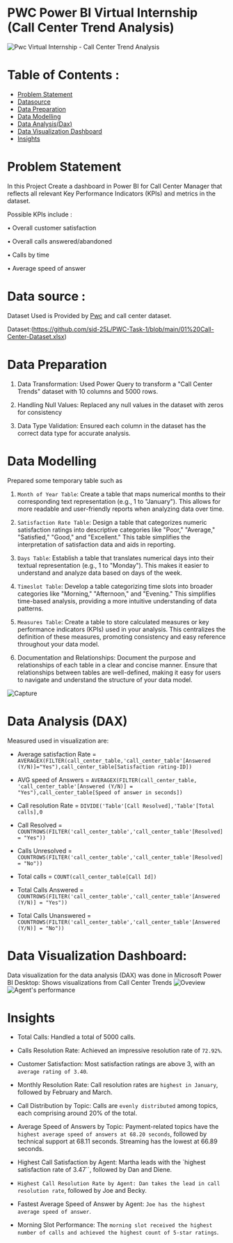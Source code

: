 # PWC Power BI Virtual Internship (Call Center Trend Analysis)
![Pwc Virtual Internship - Call Center Trend Analysis](https://github.com/sid-25L/PWC-Task-1/assets/137102972/2ddb1f41-58c3-4d93-93b2-79392a0ad909)



# Table of Contents :
- [Problem Statement](https://github.com/sid-25L/PWC-Task-1/edit/main/README.md#problem-statement)
- [Datasource](https://github.com/sid-25L/PWC-Task-1/edit/main/README.md#data-source-)
- [Data Preparation](https://github.com/sid-25L/PWC-Task-1/edit/main/README.md#data-preparation-1)
- [Data Modelling](https://github.com/sid-25L/PWC-Task-1/edit/main/README.md#data-modelling-1)
- [Data Analysis(Dax)](https://github.com/sid-25L/PWC-Task-1/edit/main/README.md#data-analysis-dax-1)
- [Data Visualization Dashboard](https://github.com/sid-25L/PWC-Task-1/edit/main/README.md#data-visualization-dashboard-1)
- [Insights](https://github.com/sid-25L/PWC-Task-1/edit/main/README.md#insights-1)


 # Problem Statement
In this Project Create a dashboard in Power BI for Call Center Manager that reflects all relevant Key Performance Indicators (KPIs) and metrics in the dataset. 

Possible KPIs include :

•	Overall customer satisfaction

•	Overall calls answered/abandoned

•	Calls by time

•	Average speed of answer


# Data source : 

Dataset Used is Provided by [Pwc](https://user-images.githubusercontent.com/137102972/283133673-2ddb1f41-58c3-4d93-93b2-79392a0ad909.png) and call center dataset.

Dataset:(https://github.com/sid-25L/PWC-Task-1/blob/main/01%20Call-Center-Dataset.xlsx)


# Data Preparation
1.	Data Transformation: Used Power Query to transform a "Call Center Trends" dataset with 10 columns and 5000 rows.

2.	Handling Null Values: Replaced any null values in the dataset with zeros for consistency

3.	Data Type Validation: Ensured each column in the dataset has the correct data type for accurate analysis.



# Data Modelling
Prepared some temporary table such as 
1.	`Month of Year Table`: Create a table that maps numerical months to their corresponding text representation (e.g., 1 to "January"). This allows for more readable and user-friendly reports when analyzing data over time.

2.	`Satisfaction Rate Table`: Design a table that categorizes numeric satisfaction ratings into descriptive categories like "Poor," "Average," "Satisfied," "Good," and "Excellent." This table simplifies the interpretation of satisfaction data and aids in reporting.

3.	`Days Table`: Establish a table that translates numerical days into their textual representation (e.g., 1 to "Monday"). This makes it easier to understand and analyze data based on days of the week.

4.	`Timeslot Table`: Develop a table categorizing time slots into broader categories like "Morning," "Afternoon," and "Evening." This simplifies time-based analysis, providing a more intuitive understanding of data patterns.

5.	`Measures Table`: Create a table to store calculated measures or key performance indicators (KPIs) used in your analysis. This centralizes the definition of these measures, promoting consistency and easy reference throughout your data model.

6.	Documentation and Relationships: Document the purpose and relationships of each table in a clear and concise manner. Ensure that relationships between tables are well-defined, making it easy for users to navigate and understand the structure of your data model.


 ![Capture](https://github.com/sid-25L/PWC-Task-1/assets/137102972/d2fed771-8c47-4a88-9ea1-0c0611e224b9)


# Data Analysis (DAX)
Measured used in visualization are: 
- Average satisfaction Rate = `AVERAGEX(FILTER(call_center_table,'call_center_table'[Answered (Y/N)]="Yes"),call_center_table[Satisfaction rating-ID])`
  
- AVG speed of Answers = `AVERAGEX(FILTER(call_center_table, 'call_center_table'[Answered (Y/N)] = "Yes"),call_center_table[Speed of answer in seconds])`

- Call resolution Rate = `DIVIDE('Table'[Call Resolved],'Table'[Total calls],0`

- Call Resolved = `COUNTROWS(FILTER('call_center_table','call_center_table'[Resolved] = "Yes"))`

- Calls Unresolved = `COUNTROWS(FILTER('call_center_table','call_center_table'[Resolved] = "No"))`

- Total calls = `COUNT(call_center_table[Call Id])`

- Total Calls Answered = `COUNTROWS(FILTER('call_center_table','call_center_table'[Answered (Y/N)] = "Yes"))`

- Total Calls Unanswered = `COUNTROWS(FILTER('call_center_table','call_center_table'[Answered (Y/N)] = "No"))`


# Data Visualization Dashboard:
Data visualization for the data analysis (DAX) was done in Microsoft Power BI Desktop:
Shows visualizations from Call Center Trends 
![Oveview](https://github.com/sid-25L/PWC-Task-1/assets/137102972/5d855462-dc46-4884-b533-090fcb009fb1)
![Agent's performance](https://github.com/sid-25L/PWC-Task-1/assets/137102972/04fa2c8e-6aa8-4245-b004-39750e707803)

 
# Insights
- Total Calls:	Handled a total of 5000 calls.

- Calls Resolution Rate: Achieved an impressive resolution rate of `72.92%`.

- Customer Satisfaction:	Most satisfaction ratings are above 3, with an `average rating of 3.40`.

- Monthly Resolution Rate: Call resolution rates are `highest in January`, followed by February and March.

- Call Distribution by Topic: Calls are `evenly distributed` among topics, each comprising around 20% of the total.
	
- Average Speed of Answers by Topic: Payment-related topics have the `highest average speed of answers at 68.20 seconds`, followed by technical support at 68.11 seconds. Streaming has the lowest at 66.89 seconds.

- Highest Call Satisfaction by Agent: 	Martha leads with the `highest satisfaction rate of 3.47``, followed by Dan and Diene.

- `Highest Call Resolution Rate by Agent: Dan takes the lead in call resolution rate`, followed by Joe and Becky.

- Fastest Average Speed of Answer by Agent: `Joe has the highest average speed of answer`.

- Morning Slot Performance:  The `morning slot received the highest number of calls and achieved the highest count of 5-star ratings`.
